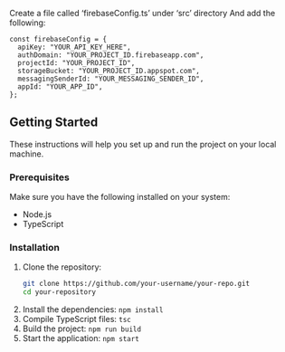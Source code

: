 Create a file called ‘firebaseConfig.ts’ under ‘src’ directory
And add the following:
``` 
const firebaseConfig = {
  apiKey: "YOUR_API_KEY_HERE",
  authDomain: "YOUR_PROJECT_ID.firebaseapp.com",
  projectId: "YOUR_PROJECT_ID",
  storageBucket: "YOUR_PROJECT_ID.appspot.com",
  messagingSenderId: "YOUR_MESSAGING_SENDER_ID",
  appId: "YOUR_APP_ID",
};
```

## Getting Started

These instructions will help you set up and run the project on your local machine.

### Prerequisites

Make sure you have the following installed on your system:
- Node.js
- TypeScript

### Installation

1. Clone the repository:
   ```sh
   git clone https://github.com/your-username/your-repo.git
   cd your-repository
2. Install the dependencies:
   `npm install`
3. Compile TypeScript files:
  `tsc`
4. Build the project:
   `npm run build`
5. Start the application:
   `npm start`
